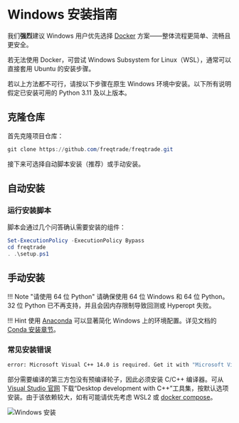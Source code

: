 # Windows 安装指南

我们**强烈**建议 Windows 用户优先选择 [Docker](docker_quickstart.md) 方案——整体流程更简单、流畅且更安全。

若无法使用 Docker，可尝试 Windows Subsystem for Linux（WSL），通常可以直接套用 Ubuntu 的安装步骤。

若以上方法都不可行，请按以下步骤在原生 Windows 环境中安装。以下所有说明假定已安装可用的 Python 3.11 及以上版本。

## 克隆仓库

首先克隆项目仓库：

```powershell
git clone https://github.com/freqtrade/freqtrade.git
```

接下来可选择自动脚本安装（推荐）或手动安装。

## 自动安装

### 运行安装脚本

脚本会通过几个问答确认需要安装的组件：

```powershell
Set-ExecutionPolicy -ExecutionPolicy Bypass
cd freqtrade
. .\setup.ps1
```

## 手动安装

!!! Note "请使用 64 位 Python"
    请确保使用 64 位 Windows 和 64 位 Python。32 位 Python 已不再支持，并且会因内存限制导致回测或 Hyperopt 失败。

!!! Hint
    使用 [Anaconda](https://www.anaconda.com/distribution/) 可以显著简化 Windows 上的环境配置。详见文档的 [Conda 安装章节](installation.md#installation-with-conda)。

### 常见安装错误

```bash
error: Microsoft Visual C++ 14.0 is required. Get it with "Microsoft Visual C++ Build Tools": http://landinghub.visualstudio.com/visual-cpp-build-tools
```

部分需要编译的第三方包没有预编译轮子，因此必须安装 C/C++ 编译器。可从 [Visual Studio 官网](https://visualstudio.microsoft.com/visual-cpp-build-tools/) 下载“Desktop development with C++”工具集，按默认选项安装。由于该依赖较大，如有可能请优先考虑 WSL2 或 [docker compose](docker_quickstart.md)。

![Windows 安装](assets/windows_install.png)
